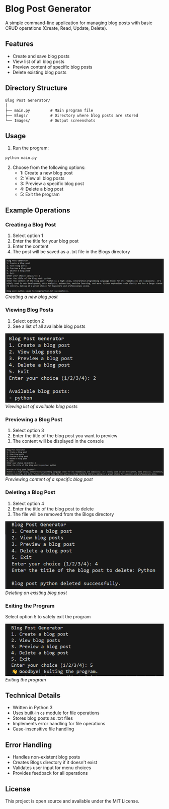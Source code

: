 # Blog Post Generator

A simple command-line application for managing blog posts with basic CRUD operations (Create, Read, Update, Delete).

## Features

- Create and save blog posts
- View list of all blog posts
- Preview content of specific blog posts
- Delete existing blog posts

## Directory Structure

```
Blog Post Generator/
│
├── main.py         # Main program file
├── Blogs/          # Directory where blog posts are stored
└── Images/         # Output screenshots
```

## Usage

1. Run the program:
```bash
python main.py
```

2. Choose from the following options:
   - 1: Create a new blog post
   - 2: View all blog posts
   - 3: Preview a specific blog post
   - 4: Delete a blog post
   - 5: Exit the program

## Example Operations

### Creating a Blog Post
1. Select option 1
2. Enter the title for your blog post
3. Enter the content
4. The post will be saved as a .txt file in the Blogs directory

![Create Blog](Images/Create.png)
*Creating a new blog post*

### Viewing Blog Posts
1. Select option 2
2. See a list of all available blog posts

![View Blogs](Images/View.png)
*Viewing list of available blog posts*

### Previewing a Blog Post
1. Select option 3
2. Enter the title of the blog post you want to preview
3. The content will be displayed in the console

![Preview Blog](Images/Preview.png)
*Previewing content of a specific blog post*

### Deleting a Blog Post
1. Select option 4
2. Enter the title of the blog post to delete
3. The file will be removed from the Blogs directory

![Delete Blog](Images/Delete.png)
*Deleting an existing blog post*

### Exiting the Program
Select option 5 to safely exit the program

![Exit Program](Images/Exit.png)
*Exiting the program*

## Technical Details

- Written in Python 3
- Uses built-in `os` module for file operations
- Stores blog posts as .txt files
- Implements error handling for file operations
- Case-insensitive file handling

## Error Handling

- Handles non-existent blog posts
- Creates Blogs directory if it doesn't exist
- Validates user input for menu choices
- Provides feedback for all operations

## License

This project is open source and available under the MIT License.